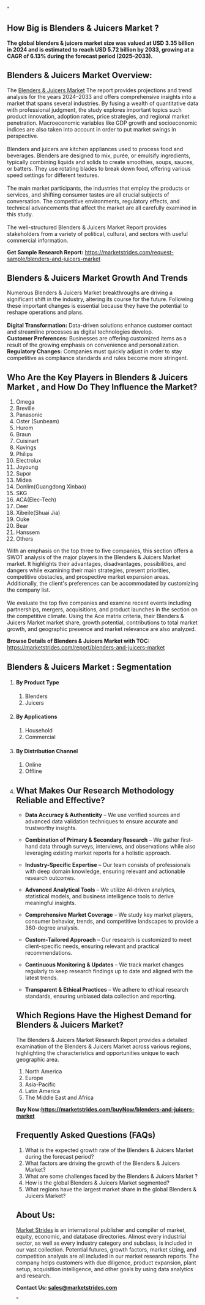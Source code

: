 "<h2>How Big is Blenders & Juicers Market ?</h2>
<p><strong>The global blenders & juicers market size was valued at USD 3.35 billion in 2024 and is estimated to reach USD 5.72 billion by 2033, growing at a CAGR of 6.13% during the forecast period (2025–2033).</strong></p>
<h2>Blenders & Juicers Market Overview:</h2>
<p>The <a href=https://marketstrides.com/report/blenders-and-juicers-market>Blenders & Juicers Market</a> The report provides projections and trend analysis for the years 2024–2033 and offers comprehensive insights into a market that spans several industries. By fusing a wealth of quantitative data with professional judgment, the study explores important topics such product innovation, adoption rates, price strategies, and regional market penetration. Macroeconomic variables like GDP growth and socioeconomic indices are also taken into account in order to put market swings in perspective. <br /> <br />Blenders and juicers are kitchen appliances used to process food and beverages. Blenders are designed to mix, purée, or emulsify ingredients, typically combining liquids and solids to create smoothies, soups, sauces, or batters. They use rotating blades to break down food, offering various speed settings for different textures.<br /> <br />The main market participants, the industries that employ the products or services, and shifting consumer tastes are all crucial subjects of conversation. The competitive environments, regulatory effects, and technical advancements that affect the market are all carefully examined in this study. <br /> <br />The well-structured Blenders & Juicers Market Report provides stakeholders from a variety of political, cultural, and sectors with useful commercial information.</p>
<p><strong>Get Sample Research Report:</strong> <a href=https://marketstrides.com/request-sample/blenders-and-juicers-market>https://marketstrides.com/request-sample/blenders-and-juicers-market</a></p>
<h2>Blenders & Juicers Market Growth And Trends</h2>
<p>Numerous Blenders & Juicers Market breakthroughs are driving a significant shift in the industry, altering its course for the future. Following these important changes is essential because they have the potential to reshape operations and plans.<br /><br /><strong>Digital Transformation:</strong> Data-driven solutions enhance customer contact and streamline processes as digital technologies develop. <br /><strong>Customer Preferences:</strong> Businesses are offering customized items as a result of the growing emphasis on convenience and personalization. <br /><strong>Regulatory Changes:</strong> Companies must quickly adjust in order to stay competitive as compliance standards and rules become more stringent.</p>
<h2>Who Are the Key Players in Blenders & Juicers Market , and How Do They Influence the Market?</h2>
<p><ol>
<li>Omega</li>
<li>Breville</li>
<li>Panasonic</li>
<li>Oster (Sunbeam)</li>
<li>Hurom</li>
<li>Braun</li>
<li>Cuisinart</li>
<li>Kuvings</li>
<li>Philips</li>
<li>Electrolux</li>
<li>Joyoung</li>
<li>Supor</li>
<li>Midea</li>
<li>Donlim(Guangdong Xinbao)</li>
<li>SKG</li>
<li>ACA(Elec-Tech)</li>
<li>Deer</li>
<li>Xibeile(Shuai Jia)</li>
<li>Ouke</li>
<li>Bear</li>
<li>Hanssem</li>
<li>Others</li>
</ol></p>
<p>With an emphasis on the top three to five companies, this section offers a SWOT analysis of the major players in the Blenders & Juicers Market market. It highlights their advantages, disadvantages, possibilities, and dangers while examining their main strategies, present priorities, competitive obstacles, and prospective market expansion areas. Additionally, the client's preferences can be accommodated by customizing the company list. <br /> <br />We evaluate the top five companies and examine recent events including partnerships, mergers, acquisitions, and product launches in the section on the competitive climate. Using the Ace matrix criteria, their Blenders & Juicers Market market share, growth potential, contributions to total market growth, and geographic presence and market relevance are also analyzed.</p>
<p><strong>Browse Details of Blenders & Juicers Market with TOC:</strong> <a href=https://marketstrides.com/report/blenders-and-juicers-market>https://marketstrides.com/report/blenders-and-juicers-market</a></p>
<h2>Blenders & Juicers Market : Segmentation</h2>
<p><ol>
<li>
<h4>By Product Type</h4>
<ol>
<li>Blenders</li>
<li>Juicers</li>
</ol>
</li>
<li>
<h4>By Applications</h4>
<ol>
<li>Household</li>
<li>Commercial</li>
</ol>
</li>
<li>
<h4>By Distribution Channel</h4>
<ol>
<li>Online</li>
<li>Offline</li>
</ol>
</li>
<li></p>
<h2>What Makes Our Research Methodology Reliable and Effective?</h2>
<ul>
<li>
<p><strong>Data Accuracy &amp; Authenticity</strong> – We use verified sources and advanced data validation techniques to ensure accurate and trustworthy insights.</p>
</li>
<li>
<p><strong>Combination of Primary &amp; Secondary Research</strong> – We gather first-hand data through surveys, interviews, and observations while also leveraging existing market reports for a holistic approach.</p>
</li>
<li>
<p><strong>Industry-Specific Expertise</strong> – Our team consists of professionals with deep domain knowledge, ensuring relevant and actionable research outcomes.</p>
</li>
<li>
<p><strong>Advanced Analytical Tools</strong> – We utilize AI-driven analytics, statistical models, and business intelligence tools to derive meaningful insights.</p>
</li>
<li>
<p><strong>Comprehensive Market Coverage</strong> – We study key market players, consumer behavior, trends, and competitive landscapes to provide a 360-degree analysis.</p>
</li>
<li>
<p><strong>Custom-Tailored Approach</strong> – Our research is customized to meet client-specific needs, ensuring relevant and practical recommendations.</p>
</li>
<li>
<p><strong>Continuous Monitoring &amp; Updates</strong> – We track market changes regularly to keep research findings up to date and aligned with the latest trends.</p>
</li>
<li>
<p><strong>Transparent &amp; Ethical Practices</strong> – We adhere to ethical research standards, ensuring unbiased data collection and reporting.</p>
</li>
</ul>
<h2>Which Regions Have the Highest Demand for Blenders & Juicers Market? </h2>
<p>The Blenders & Juicers Market Research Report provides a detailed examination of the Blenders & Juicers Market across various regions, highlighting the characteristics and opportunities unique to each geographic area.</p>
<p><ol>
<li>North America</li>
<li>Europe</li>
<li>Asia-Pacific</li>
<li>Latin America</li>
<li>The Middle East and Africa</li>
</ol></p>
<p><strong>Buy Now:<a href=https://marketstrides.com/buyNow/blenders-and-juicers-market?price=single_price>https://marketstrides.com/buyNow/blenders-and-juicers-market</a></strong></p>
<h2>Frequently Asked Questions (FAQs)</h2>
<ol>
<li>What is the expected growth rate of the Blenders & Juicers Market during the forecast period?</li>
<li>What factors are driving the growth of the Blenders & Juicers Market?</li>
<li>What are some challenges faced by the Blenders & Juicers Market ?</li>
<li>How is the global Blenders & Juicers Market segmented?</li>
<li>What regions have the largest market share in the global Blenders & Juicers Market?</li>
</ol>
<h2>About Us:</h2>
<p><a href=https://marketstrides.com/>Market Strides</a> is an international publisher and compiler of market, equity, economic, and database directories. Almost every industrial sector, as well as every industry category and subclass, is included in our vast collection. Potential futures, growth factors, market sizing, and competition analysis are all included in our market research reports. The company helps customers with due diligence, product expansion, plant setup, acquisition intelligence, and other goals by using data analytics and research.</p>
<p><strong>Contact Us: <a href=mailto:sales@marketstrides.com>sales@marketstrides.com</a></strong></p>"
